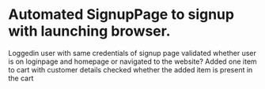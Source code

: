 # Automated SignupPage to signup with launching browser.
Loggedin user with same credentials of signup page
validated whether user is on loginpage and homepage or navigated to the website?
Added one item to cart with customer details
checked whether the added item is present in the cart
